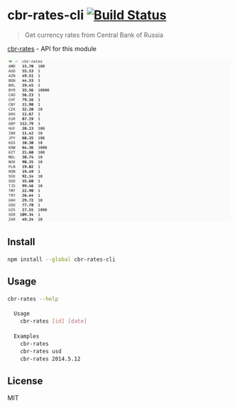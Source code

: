 # cbr-rates-cli [![Build Status][travis-image]][travis-url]

> Get currency rates from Central Bank of Russia

[cbr-rates][cbr-rates] - API for this module

![](screenshot.png)

## Install

```sh
npm install --global cbr-rates-cli
```

## Usage

```sh
cbr-rates --help

  Usage
    cbr-rates [id] [date]

  Examples
    cbr-rates
    cbr-rates usd
    cbr-rates 2014.5.12
```


## License

MIT

[travis-url]: https://travis-ci.org/andrepolischuk/cbr-rates-cli
[travis-image]: https://travis-ci.org/andrepolischuk/cbr-rates-cli.svg?branch=master

[cbr-rates]: https://github.com/andrepolischuk/cbr-rates
